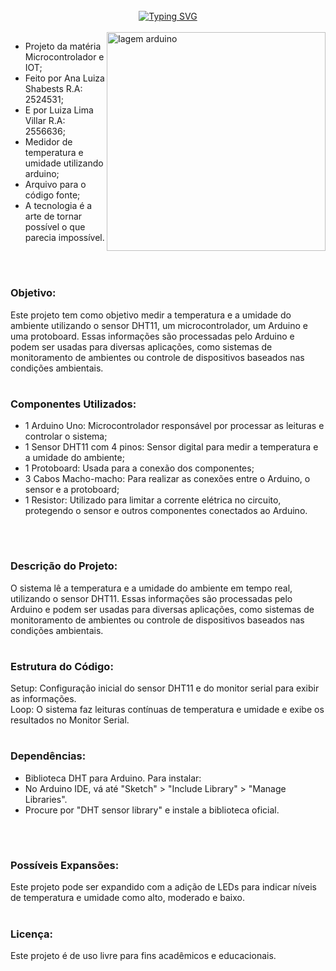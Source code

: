 <br>
<div align="center">
  <a href="https://git.io/typing-svg"><img src="https://readme-typing-svg.demolab.com?font=Fira+Code&pause=1000&color=0045F7&width=435&lines=%E2%98%80+++Microcontrolador : ++%E2%9B%88%EF%B8%8E;%E2%9D%85medidor+de+temperatura+e+umidade%E2%98%81" alt="Typing SVG" /></a>
</div>

<br>

<img src="https://lobodarobotica.com/blog/wp-content/uploads/2020/08/unnamed.png" width="350px" align="right" alt="Iagem arduino">



- Projeto da matéria Microcontrolador e IOT;
- Feito por Ana Luiza Shabests R.A: 2524531;
- E por Luiza Lima Villar R.A: 2556636;
- Medidor de temperatura e umidade utilizando arduino;
- Arquivo para o código fonte;
- A tecnologia é a arte de tornar possível o que parecia impossível.

<br>

#
 <h3>Objetivo:</h3> 

Este projeto tem como objetivo medir a temperatura e a umidade do ambiente utilizando o sensor DHT11, um microcontrolador, um Arduino e uma protoboard. Essas informações são processadas pelo Arduino e podem ser usadas para diversas aplicações, como sistemas de monitoramento de ambientes ou controle de dispositivos baseados nas condições ambientais.
<br>

#

<h3>Componentes Utilizados:</h3> 

- 1 Arduino Uno: Microcontrolador responsável por processar as leituras e controlar o sistema;
- 1 Sensor DHT11 com 4 pinos: Sensor digital para medir a temperatura e a umidade do ambiente;
- 1 Protoboard: Usada para a conexão dos componentes;
- 3 Cabos Macho-macho: Para realizar as conexões entre o Arduino, o sensor e a protoboard;
- 1 Resistor: Utilizado para limitar a corrente elétrica no circuito, protegendo o sensor e outros componentes conectados ao Arduino. 
<br>

#

<h3>Descrição do Projeto:</h3> 

O sistema lê a temperatura e a umidade do ambiente em tempo real, utilizando o sensor DHT11. Essas informações são processadas pelo Arduino e podem ser usadas para diversas aplicações, como sistemas de monitoramento de ambientes ou controle de dispositivos baseados nas condições ambientais.
<br>

#

<h3>Estrutura do Código:</h3> 

Setup: Configuração inicial do sensor DHT11 e do monitor serial para exibir as informações. <br>
Loop: O sistema faz leituras contínuas de temperatura e umidade e exibe os resultados no Monitor Serial.
<br>

#

<h3>Dependências:</h3> 

- Biblioteca DHT para Arduino. Para instalar:
- No Arduino IDE, vá até "Sketch" > "Include Library" > "Manage Libraries".
- Procure por "DHT sensor library" e instale a biblioteca oficial.
<br>

#

<h3>Possíveis Expansões:</h3> 

Este projeto pode ser expandido com a adição de LEDs para indicar níveis de temperatura e umidade como alto, moderado e baixo.
<br>

#

<h3>Licença:</h3> 
Este projeto é de uso livre para fins acadêmicos e educacionais.

